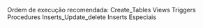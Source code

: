 Ordem de execução recomendada:
Create_Tables
Views
Triggers
Procedures
Inserts_Update_delete
Inserts Especiais
